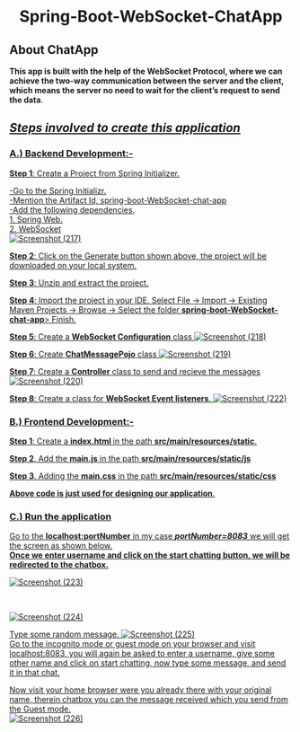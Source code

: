 <h1 align="center">Spring-Boot-WebSocket-ChatApp</h1>

## <h2>About ChatApp</h2>

 <b>This app is built with the help of the WebSocket Protocol, where we can achieve the two-way communication between the server and the client, which means the server no need to wait for the client’s request to send the data</b>.

**<h2><i><u>Steps involved to create this application<u></i></h2>**

<h3>A.) Backend Development:- </h3>

**Step 1**: Create a Project from <a href = "https:e/</a>/start.spring.io/">Spring Initializer</a>.

  -Go to the Spring Initializr.<br>
  -Mention the Artifact Id, spring-boot-WebSocket-chat-app<br>
  -Add the following dependencies,<br>
     1. Spring Web.<br>
     2. WebSocket <br>
     ![Screenshot (217)](https://user-images.githubusercontent.com/77689644/212533972-d6324203-da02-4786-9fab-41f490da225a.png)

     
**Step 2**: Click on the Generate button shown above, the project will be downloaded on your local system.<br>
 
**Step 3**: Unzip and extract the project.<br>

**Step 4**: Import the project in your IDE.
            Select File -> Import -> Existing Maven Projects -> Browse -> Select the folder <b>spring-boot-WebSocket-chat-app</b>> Finish. <br>
            
**Step 5**: Create a <b>WebSocket Configuration</b> class
![Screenshot (218)](https://user-images.githubusercontent.com/77689644/212534394-e729dd47-cbb1-4d23-9d09-6abd1b27d734.png)

**Step 6**: Create <b>ChatMessagePojo</b> class
![Screenshot (219)](https://user-images.githubusercontent.com/77689644/212534869-3d7cb117-5021-4680-9f3e-68312bef7440.png)


**Step 7**: Create a <b>Controller</b> class to send and recieve the messages
![Screenshot (220)](https://user-images.githubusercontent.com/77689644/212535112-4c27e017-8df5-4dfe-98cb-3bf0d580a613.png)


**Step 8**: Create a class for <b>WebSocket Event listeners</b>.
![Screenshot (222)](https://user-images.githubusercontent.com/77689644/212535292-38aac15f-ef60-4a39-92fb-767dd0972b7e.png)



<h3>B.) Frontend Development:- </h3>

**Step 1**: Create a <b>index.html </b> in the path <b>src/main/resources/static</b>.

**Step 2**. Add the <b>main.js</b> in the path <b>src/main/resources/static/js</b>

**Step 3**. Adding the <b>main.css</b> in the path <b>src/main/resources/static/css</b>

**Above code is just used for designing our application**.

<h3>C.) Run the application</h3>
Go to the <b>localhost:portNumber</b> in my case <i><b>portNumber=8083</b></i> we will get the screen as shown below.
<br>
<b>Once we enter username and click on the start chatting button, we will be redirected to the chatbox.</b><br>

![Screenshot (223)](https://user-images.githubusercontent.com/77689644/212536261-b3e48b7e-3b67-46ce-8c8c-b42b19a57d35.png)

<br>

![Screenshot (224)](https://user-images.githubusercontent.com/77689644/212536273-5ee26263-9c07-473b-8dd8-e172c73f7e1c.png)
<br>

Type some random message.
![Screenshot (225)](https://user-images.githubusercontent.com/77689644/212536441-48c4d598-e0e3-4ee2-b568-e1a4614c513d.png)
<br>
Go to the incognito mode or guest mode on your browser and visit localhost:8083, you will again be asked to enter a username, give some other name and click on start chatting, now type some message, and send it in that chat.

Now visit your home browser were you already there with your original name, therein chatbox you can the message received which you send from the Guest mode.
<br>
![Screenshot (226)](https://user-images.githubusercontent.com/77689644/212537016-7ba9d416-d8a4-4bed-b742-d565a79dd57f.png)






